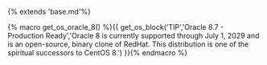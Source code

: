 {% extends 'base.md'%}

{% macro get_os_oracle_8() %}{{ get_os_block('TIP','Oracle 8.7 - Production Ready','Oracle 8 is currently supported through July 1, 2029 and is an open-source, binary clone of RedHat. This distribution is one of the spiritual successors to CentOS 8.') }}{% endmacro %}